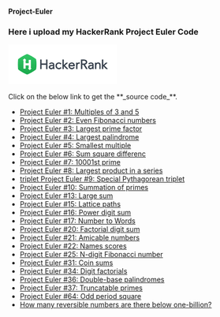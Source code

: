 <h><b>Project-Euler</b></h>
### Here i upload my HackerRank Project Euler Code
<p align=center,l><img src=hack.png wigth=40 height=80></img></p>
Click on the below link to get the **_source code_**.

- [Project Euler #1: Multiples of 3 and 5](https://github.com/Psingh12354/Project-Euler/blob/master/Project%20Euler%20%231:%20Multiples%20of%203%20and%205)
- [Project Euler #2: Even Fibonacci numbers](https://github.com/Psingh12354/Project-Euler/blob/master/Project%20Euler%20%232:%20Even%20Fibonacci%20numbers)
- [Project Euler #3: Largest prime factor](https://github.com/Psingh12354/Project-Euler/blob/master/Project%20Euler%20%233:%20Largest%20prime%20factor)
- [Project Euler #4: Largest palindrome](https://github.com/Psingh12354/Project-Euler/blob/master/Project%20Euler%20%234:%20Largest%20palindrome%20product)
- [Project Euler #5: Smallest multiple](https://github.com/Psingh12354/Project-Euler/blob/master/Project%20Euler%20%235:%20Smallest%20multiple)
- [Project Euler #6: Sum square differenc](https://github.com/Psingh12354/Project-Euler/blob/master/Project%20Euler%20%236:%20Sum%20square%20difference)
- [Project Euler #7: 10001st prime](https://github.com/Psingh12354/Project-Euler/blob/master/Project%20Euler%20%237:%2010001st%20prime)
- [Project Euler #8: Largest product in a series](https://github.com/Psingh12354/Project-Euler/blob/master/Project%20Euler%20%238:%20Largest%20product%20in%20a%20series)
- [triplet Project Euler #9: Special Pythagorean triplet](https://github.com/Psingh12354/Project-Euler/blob/master/Project%20Euler%20%239:%20Special%20Pythagorean%20triplet)
- [Project Euler #10: Summation of primes](https://github.com/Psingh12354/Project-Euler/blob/master/Project%20Euler%20%2310:%20Summation%20of%20primes)
- [Project Euler #13: Large sum](https://github.com/Psingh12354/Project-Euler/blob/master/Project%20Euler%20%2313:%20Large%20sum)
- [Project Euler #15: Lattice paths](https://github.com/Psingh12354/Project-Euler/blob/master/Project%20Euler%20%2315:%20Lattice%20paths)
- [Project Euler #16: Power digit sum](https://github.com/Psingh12354/Project-Euler/blob/master/Project%20Euler%20%2316:%20Power%20digit%20sum)
- [Project Euler #17: Number to Words](https://github.com/Psingh12354/Project-Euler/blob/master/Project%20Euler%20%2317:%20Number%20to%20Words)
- [Project Euler #20: Factorial digit sum](https://github.com/Psingh12354/Project-Euler/blob/master/Project%20Euler%20%2320:%20Factorial%20digit%20sum)
- [Project Euler #21: Amicable numbers](https://github.com/Psingh12354/Project-Euler/blob/master/Project%20Euler%20%2321:%20Amicable%20numbers)
- [Project Euler #22: Names scores](https://github.com/Psingh12354/Project-Euler/blob/master/Project%20Euler%20%2322:%20Names%20scores)
- [Project Euler #25: N-digit Fibonacci number](https://github.com/Psingh12354/Project-Euler/blob/master/Project%20Euler%20%2325:%20N-digit%20Fibonacci%20number)
- [Project Euler #31: Coin sums](https://github.com/Psingh12354/Project-Euler/blob/master/Project%20Euler%20%2331:%20Coin%20sums)
- [Project Euler #34: Digit factorials](https://github.com/Psingh12354/Project-Euler/blob/master/Project%20Euler%20%2334:%20Digit%20factorials)
- [Project Euler #36: Double-base palindromes](https://github.com/Psingh12354/Project-Euler/blob/master/Project%20Euler%20%2336:%20Double-base%20palindromes)
- [Project Euler #37: Truncatable primes](https://github.com/Psingh12354/Project-Euler/blob/master/Project%20Euler%20%2337:%20Truncatable%20primes)
- [Project Euler #64: Odd period square](https://github.com/Psingh12354/Project-Euler/blob/master/Project%20Euler%20%2364:%20Odd%20period%20square%20roots)
- [How many reversible numbers are there below one-billion?](https://github.com/Psingh12354/ProjectEuler/blob/master/Project%20Euler%20%23145:%20How%20many%20reversible%20numbers%20are%20there%20below%20one-billion%3F)
